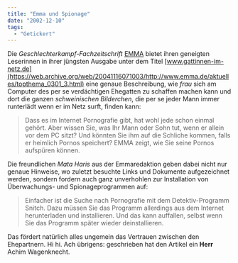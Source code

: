 ```yaml
---
title: "Emma und Spionage"
date: "2002-12-10"
tags:
  - "Getickert"
---
```


Die _Geschlechterkampf-Fachzeitschrift_ [EMMA](https://web.archive.org/web/20041116071003/http://www.emma.de/) bietet ihren geneigten Leserinnen in ihrer jüngsten Ausgabe unter dem Titel [www.gattinnen-im-netz.de](https://web.archive.org/web/20041116071003/http://www.emma.de/aktuelles/topthema_0301_3.html) eine genaue Beschreibung, wie _frau_ sich am Computer des per se verdächtigen Ehegatten zu schaffen machen kann und dort die ganzen _schweinischen Bilderchen_, die per se jeder Mann immer runterlädt wenn er im Netz surft, finden kann:

> Dass es im Internet Pornografie gibt, hat wohl jede schon einmal gehört. Aber wissen Sie, was Ihr Mann oder Sohn tut, wenn er allein vor dem PC sitzt? Und könnten Sie ihm auf die Schliche kommen, falls er heimlich Pornos speichert? EMMA zeigt, wie Sie seine Pornos aufspüren können.

Die freundlichen _Mata Haris_ aus der Emmaredaktion geben dabei nicht nur genaue Hinweise, wo zuletzt besuchte Links und Dokumente aufgezeichnet werden, sondern fordern auch ganz unverhohlen zur Installation von Überwachungs- und Spionageprogrammen auf:

> Einfacher ist die Suche nach Pornografie mit dem Detektiv-Programm Snitch. Dazu müssen Sie das Programm allerdings aus dem Internet herunterladen und installieren. Und das kann auffallen, selbst wenn Sie das Programm später wieder deinstallieren.

Das fördert natürlich alles ungemein das Vertrauen zwischen den Ehepartnern. Hi hi. Ach übrigens: geschrieben hat den Artikel ein **Herr** Achim Wagenknecht.
